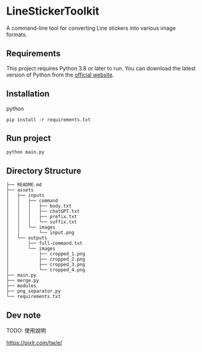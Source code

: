 # LineStickerToolkit

A command-line tool for converting Line stickers into various image formats.

## Requirements

This project requires Python 3.8 or later to run. You can download the latest version of Python from the [official website](https://www.python.org/downloads/).

## Installation

python

```shell
pip install -r requirements.txt
```

## Run project

```shell
python main.py
```

## Directory Structure

```
├── README.md
├── assets
│   ├── inputs
│   │   ├── command
│   │   │   ├── body.txt
│   │   │   ├── chatGPT.txt
│   │   │   ├── prefix.txt
│   │   │   └── suffix.txt
│   │   └── images
│   │       └── input.png
│   └── outputs
│       ├── full-command.txt
│       └── images
│           ├── cropped_1.png
│           ├── cropped_2.png
│           ├── cropped_3.png
│           └── cropped_4.png
├── main.py
├── merge.py
├── modules
├── png_separator.py
└── requirements.txt
```

## Dev note

TODO: 使用說明

https://pixlr.com/tw/e/
